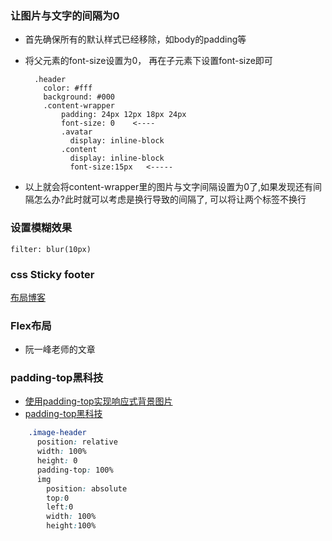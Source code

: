 ### 让图片与文字的间隔为0

- 首先确保所有的默认样式已经移除，如body的padding等

- 将父元素的font-size设置为0， 再在子元素下设置font-size即可

  ```stylus
    .header
      color: #fff
      background: #000
      .content-wrapper
          padding: 24px 12px 18px 24px
          font-size: 0    <----
          .avatar
            display: inline-block
          .content
            display: inline-block
            font-size:15px   <-----
  ```

- 以上就会将content-wrapper里的图片与文字间隔设置为0了,如果发现还有间隔怎么办?此时就可以考虑是换行导致的间隔了, 可以将让两个标签不换行

### 设置模糊效果

```
filter: blur(10px)
```

### css Sticky footer

[布局博客](https://www.cnblogs.com/shicongbuct/p/6487122.html)

### Flex布局

- 阮一峰老师的文章

### padding-top黑科技

- [使用padding-top实现响应式背景图片](https://www.jianshu.com/p/1c1d55575e86)
- [padding-top黑科技](https://blog.csdn.net/helianthus5/article/details/79052510)

```css
    .image-header
      position: relative
      width: 100%
      height: 0
      padding-top: 100%
      img
        position: absolute
        top:0
        left:0
        width: 100%
        height:100%
```

